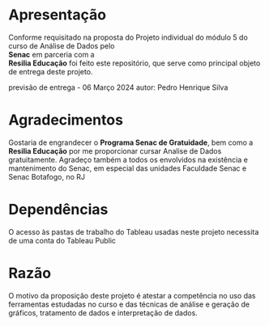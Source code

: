 # Apresentação

Conforme requisitado na proposta do Projeto individual do módulo 5 do curso de Análise de Dados pelo  
**Senac** em parceria com a  
**Resilia Educação**
foi feito este repositório, que serve como principal objeto de entrega deste projeto.

previsão de entrega - 06 Março 2024
autor: Pedro Henrique Silva

# Agradecimentos
Gostaria de engrandecer o
**Programa Senac de Gratuidade**, bem como a
**Resilia Educação** por me proporcionar cursar Analise de Dados gratuitamente.
Agradeço também a todos os envolvidos na existência e mantenimento do Senac, em especial das unidades
Faculdade Senac e Senac Botafogo, no RJ

# Dependências
O acesso às pastas de trabalho do Tableau usadas neste projeto necessita de uma conta do Tableau Public

# Razão
O motivo da proposição deste projeto é atestar a competência no uso das ferramentas estudadas no curso e das técnicas de análise e geração de gráficos, tratamento de dados e interpretação de dados.
